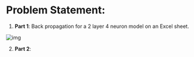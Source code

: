 # Problem Statement:

1. **Part 1**:  Back propagation for a 2 layer 4 neuron model on an Excel sheet.

![img](..\images\network)







2. **Part 2**:  
